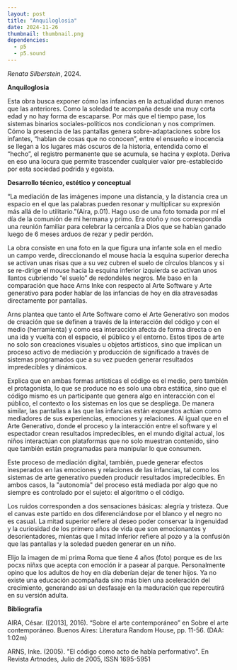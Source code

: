 ```yaml
---
layout: post
title: "Anquiloglosia"
date: 2024-11-26
thumbnail: thumbnail.png
dependencies:
  - p5
  - p5.sound
---
```


<div id="div-sketch">
  <script type="text/javascript" src="sketch.js"></script>
</div>

_Renata Silberstein_, 2024.

**Anquiloglosia**

Esta obra busca exponer cómo las infancias en la actualidad duran menos que las anteriores. Como la soledad te acompaña desde una muy corta edad y no hay forma de escaparse. 
Por más que el tiempo pase, los sistemas binarios sociales-políticos nos condicionan y nos comprimen. 
Cómo la presencia de las pantallas genera sobre-adaptaciones sobre los infantes, “hablan de cosas que no conocen”, entre el ensueño e inocencia se llegan a los lugares más oscuros de la historia, entendida como el “hecho”, el registro permanente que se acumula, se hacina y explota. Deriva en eso una locura que permite trascender cualquier valor pre-establecido por esta sociedad podrida y egoísta.

**Desarrollo técnico, estético y conceptual**

“La mediación de las imágenes impone  una distancia, y la distancia crea un espacio en el que las palabras pueden resonar y multiplicar su expresión más allá de lo utilitario.”(Aira, p.01). Hago uso de una foto tomada por mí el día de la comunión de mi hermana y primo. Era otoño y nos correspondía una reunión familiar para celebrar la cercanía  a Dios que se habían ganado luego de 6 meses arduos de rezar y pedir perdón. 

La obra consiste en una foto en la que figura una infante sola en el medio un campo verde, direccionando el mouse hacia la esquina superior derecha se activan unas risas que a su vez cubren el suelo de círculos blancos y si se re-dirige el mouse hacia la esquina inferior izquierda se activan unos llantos cubriendo “el suelo” de redondeles negros. Me baso en la comparación que hace Arns Inke con respecto al Arte Software y Arte generativo para poder hablar de las infancias de hoy en día atravesadas directamente por pantallas. 

Arns plantea que tanto el Arte Software como el Arte Generativo son modos de creación que se definen a través de la interacción del código y con el medio (herramienta) y como esa interacción afecta de forma directa o en una ida y vuelta con el espacio, el público y el entorno. Estos tipos de arte no solo son creaciones visuales u objetos artísticos, sino que implican un proceso activo de mediación y producción de significado a través de sistemas programados que a su vez pueden generar resultados impredecibles y dinámicos.

Explica que en ambas formas artísticas el código es el medio, pero también el protagonista, lo que se produce no es solo una obra estática, sino que el código mismo es un participante que genera algo en interacción con el público, el contexto o los sistemas en los que se despliega. De manera similar, las pantallas a las que las infancias están expuestos actúan como mediadores de sus experiencias, emociones y relaciones. Al igual que en el Arte Generativo, donde el proceso y la interacción entre el software y el espectador crean resultados impredecibles, en el mundo digital actual, los niños interactúan con plataformas que no solo muestran contenido, sino que también están programadas para manipular lo que consumen.

Este proceso de mediación digital, también, puede generar efectos inesperados en las emociones y relaciones de las infancias, tal como los sistemas de arte generativo pueden producir resultados impredecibles. En ambos casos, la "autonomía" del proceso está mediada por algo que no siempre es controlado por el sujeto: el algoritmo o el código.

Los ruidos corresponden a dos sensaciones básicas: alegría y tristeza. Que el canvas este partido en dos diferenciándose por el blanco y el negro no es casual. La mitad superior refiere al deseo poder conservar la ingenuidad y la curiosidad de los primero años de vida que son emocionantes y desorientadores, mientas que l mitad inferior refiere al pozo y a la confusión que las pantallas y la soledad pueden generar en un niño.

Elijo la imagen de mi prima Roma que tiene 4 años (foto) porque es de lxs pocxs niñxs que acepta con emoción ir a pasear al parque.
Personalmente opino que los adultos de hoy en día deberían dejar de tener hijos. Ya no existe una educación acompañada sino más bien una aceleración del crecimiento, generando asi un desfasaje en la maduración que repercutirá en su versión adulta.



**Bibliografía**

AIRA, César. ([2013], 2016). “Sobre el arte contemporáneo” en Sobre el arte contemporáneo. Buenos Aires: Literatura Random House, pp. 11-56. (DAA: 1:02m)

ARNS, Inke. (2005). "El código como acto de habla performativo". En Revista Artnodes, Julio de 2005, ISSN 1695-5951
